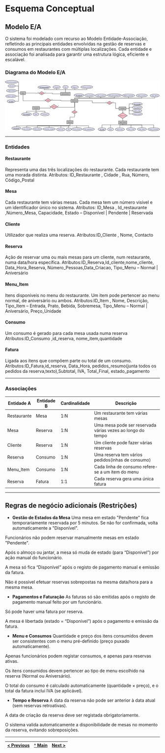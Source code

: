 # Esquema Conceptual

## Modelo E/A

O sistema foi modelado com recurso ao Modelo Entidade-Associação, refletindo as principais entidades envolvidas na gestão de reservas e consumos em restaurantes com múltiplas localizações. Cada entidade e associação foi analisada para garantir uma estrutura lógica, eficiente e escalável.

### Diagrama do Modelo E/A

![Modelo Entidade-Associação do sistema de reservas](images/ea_model_restaurante.jpeg)


---

### Entidades

####  Restaurante
Representa uma das três localizações do restaurante. Cada restaurante tem uma morada distinta.
Atributos: ID_Restaurante , Cidade , Rua, Número, Código_Postal

#### Mesa
Cada restaurante tem várias mesas. Cada mesa tem um número visível e um identificador único no sistema.
Atributos: ID_Mesa , Id_restaurante ,Número_Mesa, Capacidade, Estado – Disponível | Pendente | Reservada

#### Cliente
Utilizador que realiza uma reserva.
Atributos:ID_Cliente , Nome, Contacto

#### Reserva
Ação de reservar uma ou mais mesas para um cliente, num restaurante, numa data/hora específica.
Atributos:ID_Reserva,Id_cliente,nome_cliente, Data_Hora_Reserva, Número_Pessoas,Data_Criacao, Tipo_Menu – Normal | Aniversário

####  Menu_Item
Itens disponíveis no menu do restaurante. Um item pode pertencer ao menu normal, de aniversário ou ambos.
Atributos:ID_Item , Nome, Descrição, Tipo_Item – Entrada, Prato, Bebida, Sobremesa, Tipo_Menu – Normal | Aniversário, Preço_Unidade

#### Consumo
Um consumo é gerado para cada mesa usada numa reserva
Atributos:ID_Consumo ,id_reserva, nome_item,quantidade

#### Fatura
Ligada aos itens que compõem parte ou total de um consumo.
Atributos:ID_Fatura,id_reserva, Data_Hora, pedidos_resumo(junta todos os pedidos da reserva,texto),Subtotal, IVA, Total_Final, estado_pagamento

---

### Associações

| Entidade A  | Entidade B | Cardinalidade | Descrição                                |
| ----------- | ---------- | ------------- | ---------------------------------------- |
| Restaurante | Mesa       | 1\:N          | Um restaurante tem várias mesas          |
| Mesa        | Reserva    | 1\:N          | Uma mesa pode ser reservada várias vezes ao longo do tempo|
| Cliente     | Reserva    | 1\:N          | Um cliente pode fazer várias reservas    |
| Reserva     | Consumo     | 1\:N          | Uma reserva tem vários pedidos(inhas de consumo)|
| Menu\_Item  | Consumo     | 1\:N          | Cada linha de consumo refere-se a um item do menu  |
| Reserva     | Fatura     | 1:1           | Cada reserva gera uma única fatura       |


---

## Regras de negócio adicionais (Restrições)



- **Gestão de Estados da Mesa**
Uma mesa em estado "Pendente" fica temporariamente reservada por 5 minutos. Se não for confirmada, volta automaticamente a "Disponível".

Funcionários não podem reservar manualmente mesas em estado "Pendente".

Após o almoço ou jantar, a mesa só muda de estado (para “Disponível”) por ação manual do funcionário.

A mesa só fica “Disponível” após o registo de pagamento manual e emissão da fatura.

Não é possível efetuar reservas sobrepostas na mesma data/hora para a mesma mesa.


- **Pagamentos e Faturação**
As faturas só são emitidas após o registo de pagamento manual feito por um funcionário.

Só pode haver uma fatura por reserva.

A mesa é libertada (estado = “Disponível”) após o pagamento e emissão da fatura.

- **Menu e Consumos**
Quantidade e preço dos itens consumidos devem ser consistentes com o menu pré-definido (preço puxado automaticamente).

Apenas funcionários podem registar consumos, e apenas para reservas ativas.

Os itens consumidos devem pertencer ao tipo de menu escolhido na reserva (Normal ou Aniversário).

O total do consumo é calculado automaticamente (quantidade × preço), e o total da fatura inclui IVA (se aplicável).

- **Tempo e Reserva**
A data da reserva não pode ser anterior à data atual (sem reservas retroativas).

A data de criação da reserva deve ser registada obrigatoriamente.

O sistema valida automaticamente a disponibilidade de mesas no momento da reserva, evitando sobreposições.

---

| [< Previous](rebd01.md) | [^ Main](../../README.md) | [Next >](rebd03.md) |
|:----------------------------------:|:----------------------------------:|:----------------------------------:|
